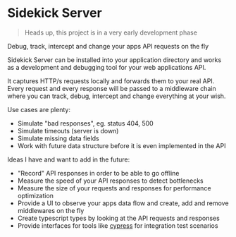# Sidekick Server

> Heads up, this project is in a very early development phase

Debug, track, intercept and change your apps API requests on the fly

Sidekick Server can be installed into your application directory and works as a development and debugging tool for your
web applications API. 

It captures HTTP/s requests locally and forwards them to your real API. Every request and every response will be passed
to a middleware chain where you can track, debug, intercept and change everything at your wish.

Use cases are plenty:
- Simulate "bad responses", eg. status 404, 500
- Simulate timeouts (server is down)
- Simulate missing data fields
- Work with future data structure before it is even implemented in the API

Ideas I have and want to add in the future:
- "Record" API responses in order to be able to go offline
- Measure the speed of your API responses to detect bottlenecks
- Measure the size of your requests and responses for performance optimization
- Provide a UI to observe your apps data flow and create, add and remove middlewares on the fly
- Create typescript types by looking at the API requests and responses
- Provide interfaces for tools like [cypress](https://www.cypress.io/) for integration test scenarios
